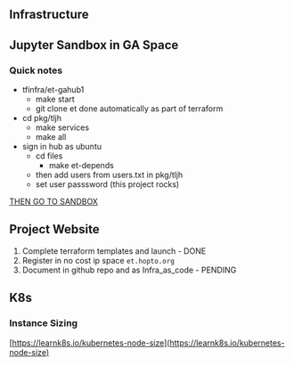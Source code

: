 ## Infrastructure

## Jupyter Sandbox in GA Space

### Quick notes


- tfinfra/et-gahub1
	- make start
	- git clone et done automatically as part of terraform
- cd pkg/tljh
	- make services
	- make all
- sign in hub as ubuntu
	- cd files
		- make et-depends
	- then add users from users.txt in pkg/tljh
	- set user passsword (this project rocks)

[THEN GO TO SANDBOX](http://44.226.205.97/18sandbox.html)


## Project Website

1. Complete terraform templates and launch - DONE
2. Register in no cost ip space ```et.hopto.org```
3. Document in github repo and as Infra_as_code - PENDING



## K8s

### Instance Sizing

[https://learnk8s.io/kubernetes-node-size](https://learnk8s.io/kubernetes-node-size)
